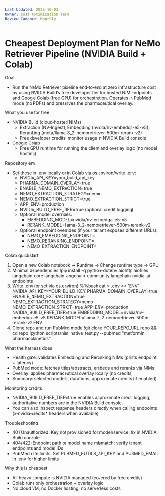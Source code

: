 ```yaml
---
Last Updated: 2025-10-03
Owner: Cost Optimization Team
Review Cadence: Monthly
---
```


# Cheapest Deployment Plan for NeMo Retriever Pipeline (NVIDIA Build + Colab)

Goal

- Run the NeMo Retriever pipeline end‑to‑end at zero infrastructure cost by using NVIDIA Build’s free developer tier for hosted NIM endpoints and Google Colab (free GPU) for orchestration. Operates in PubMed mode (no PDFs) and preserves the pharmaceutical overlay.

What you use for free

- NVIDIA Build (cloud‑hosted NIMs)
  - Extraction (NV‑Ingest), Embedding (nvidia/nv-embedqa-e5-v5), Reranking (meta/llama-3_2-nemoretriever-500m-rerank-v2)
  - Free developer credits; monitor usage in NVIDIA Build console
- Google Colab
  - Free GPU runtime for running the client and overlay logic (no model hosting)

Repository env

- Set these in .env locally or in Colab via os.environ/write .env:
  - NVIDIA_API_KEY=your_build_api_key
  - PHARMA_DOMAIN_OVERLAY=true
  - ENABLE_NEMO_EXTRACTION=true
  - NEMO_EXTRACTION_STRATEGY=nemo
  - NEMO_EXTRACTION_STRICT=true
  - APP_ENV=production
  - NVIDIA_BUILD_FREE_TIER=true (optional credit logging)
  - Optional model overrides:
    - EMBEDDING_MODEL=nvidia/nv-embedqa-e5-v5
    - RERANK_MODEL=llama-3_2-nemoretriever-500m-rerank-v2
  - Optional endpoint overrides (if your tenant exposes different URLs):
    - NEMO_EMBEDDING_ENDPOINT=
    - NEMO_RERANKING_ENDPOINT=
    - NEMO_EXTRACTION_ENDPOINT=

Colab quickstart

1. Open a new Colab notebook → Runtime → Change runtime type → GPU
2. Minimal dependencies
   !pip install -q python-dotenv aiohttp aiofiles langchain-core langchain langchain-community langchain-nvidia-ai-endpoints
3. Write .env (or set via os.environ)
   %%bash
   cat > .env << 'ENV'
   NVIDIA_API_KEY=YOUR_BUILD_KEY
   PHARMA_DOMAIN_OVERLAY=true
   ENABLE_NEMO_EXTRACTION=true
   NEMO_EXTRACTION_STRATEGY=nemo
   NEMO_EXTRACTION_STRICT=true
   APP_ENV=production
   NVIDIA_BUILD_FREE_TIER=true
   EMBEDDING_MODEL=nvidia/nv-embedqa-e5-v5
   RERANK_MODEL=llama-3_2-nemoretriever-500m-rerank-v2
   ENV
4. Clone repo and run PubMed mode
   !git clone YOUR_REPO_URL repo && cd repo
   !python scripts/nim_native_test.py --pubmed "metformin pharmacokinetics"

What the harness does

- Health gate: validates Embedding and Reranking NIMs (prints endpoint + latency)
- PubMed mode: fetches titles/abstracts, embeds and reranks via NIMs
- Overlay: applies pharmaceutical overlay locally (no credits)
- Summary: selected models, durations, approximate credits (if enabled)

Monitoring credits

- NVIDIA_BUILD_FREE_TIER=true enables approximate credit logging; authoritative numbers are in the NVIDIA Build console.
- You can also inspect response headers directly when calling endpoints (x‑nvidia‑credits\* headers when available).

Troubleshooting

- 401 Unauthorized: Key not provisioned for model/service; fix in NVIDIA Build console
- 404/422: Endpoint path or model name mismatch; verify tenant endpoints and model IDs
- PubMed rate limits: Set PUBMED_EUTILS_API_KEY and PUBMED_EMAIL in .env for higher limits

Why this is cheapest

- All heavy compute is NVIDIA managed (covered by free credits)
- Colab runs only orchestration + overlay logic
- No cloud VM, no Docker hosting, no serverless costs
